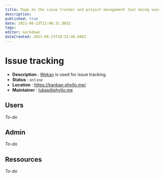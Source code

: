 ```yaml
---
title: Page on the issue tracker and project management tool being used
description: 
published: true
date: 2021-06-23T12:06:31.865Z
tags: 
editor: markdown
dateCreated: 2021-06-23T10:22:46.846Z
---
```


# Issue tracking

* **Description** : [Wekan](https://wekan.github.io/) is used for issue tracking
* **Status** : `online`
* **Location** : https://kanban.phyllo.me/
* **Maintainer** : lukas@phyllo.me

## Users

*To-do*

## Admin

*To-do*

## Ressources

*To-do*